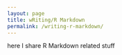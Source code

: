 ```yaml
---
layout: page
title: wRiting/R Markdown
permalink: /writing-r-markdown/
---
```


here I share R Markdown related stuff

